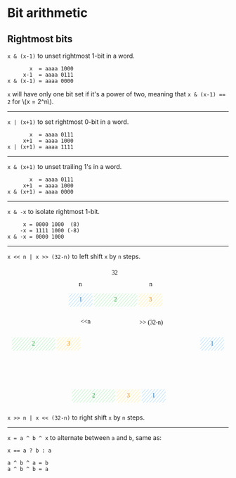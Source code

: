 # Bit arithmetic

## Rightmost bits

`x & (x-1)` to unset rightmost 1-bit in a word.

```
       x  = aaaa 1000
     x-1  = aaaa 0111
x & (x-1) = aaaa 0000 
```

`x` will have only one bit set if it's a power of two, meaning that `x & (x-1) == 2` for \\(x = 2^n\\).

<hr>

`x | (x+1)` to set rightmost 0-bit in a word. 

```
       x  = aaaa 0111 
     x+1  = aaaa 1000
x | (x+1) = aaaa 1111 
```

<hr>

`x & (x+1)` to unset trailing 1's in a word. 

```    
       x  = aaaa 0111
     x+1  = aaaa 1000
x & (x+1) = aaaa 0000
```

<hr>

`x & -x` to isolate rightmost 1-bit. 

```    
     x = 0000 1000  (8)
    -x = 1111 1000 (-8)
x & -x = 0000 1000
```

<hr>

`x << n | x >> (32-n)` to left shift `x` by `n` steps.

<svg version="1.1" xmlns="http://www.w3.org/2000/svg" viewBox="0 0 733.3225917323235 466.3973578721682" width="640">
  <g stroke-linecap="round" transform="translate(198.154648172349 84.26876312641892) rotate(0 160.8936525327186 27.51340435454786)"><path d="M13.76 0 C84.17 0, 154.58 0, 308.03 0 M13.76 0 C90.07 0, 166.38 0, 308.03 0 M308.03 0 C317.2 0, 321.79 4.59, 321.79 13.76 M308.03 0 C317.2 0, 321.79 4.59, 321.79 13.76 M321.79 13.76 C321.79 19.68, 321.79 25.61, 321.79 41.27 M321.79 13.76 C321.79 23.12, 321.79 32.48, 321.79 41.27 M321.79 41.27 C321.79 50.44, 317.2 55.03, 308.03 55.03 M321.79 41.27 C321.79 50.44, 317.2 55.03, 308.03 55.03 M308.03 55.03 C195.42 55.03, 82.81 55.03, 13.76 55.03 M308.03 55.03 C195.4 55.03, 82.76 55.03, 13.76 55.03 M13.76 55.03 C4.59 55.03, 0 50.44, 0 41.27 M13.76 55.03 C4.59 55.03, 0 50.44, 0 41.27 M0 41.27 C0 34.82, 0 28.37, 0 13.76 M0 41.27 C0 34.34, 0 27.42, 0 13.76 M0 13.76 C0 4.59, 4.59 0, 13.76 0 M0 13.76 C0 4.59, 4.59 0, 13.76 0" stroke="var(--md-code-fg-color)" stroke-width="2" fill="none"></path></g><g stroke-linecap="round" transform="translate(204.1358432691694 90.2499308435846) rotate(0 38.8776449208864 21.233182358472078)"><path d="M0 0 C0 0, 0 0, 0 0 M0 0 C0 0, 0 0, 0 0 M0.13 12.04 C3.96 7.64, 7.78 3.25, 10.63 -0.03 M0.13 12.04 C2.55 9.26, 4.98 6.47, 10.63 -0.03 M0.27 24.08 C5 18.64, 9.72 13.2, 21.26 -0.07 M0.27 24.08 C8.19 14.97, 16.11 5.86, 21.26 -0.07 M-0.26 36.88 C10 25.07, 20.27 13.27, 31.89 -0.1 M-0.26 36.88 C7.12 28.39, 14.49 19.91, 31.89 -0.1 M5.12 42.88 C18.19 27.86, 31.25 12.83, 42.52 -0.14 M5.12 42.88 C15.5 30.95, 25.87 19.01, 42.52 -0.14 M15.76 42.85 C29.52 27.02, 43.28 11.19, 53.15 -0.17 M15.76 42.85 C23.3 34.17, 30.84 25.49, 53.15 -0.17 M26.39 42.81 C36.62 31.03, 46.86 19.26, 63.78 -0.21 M26.39 42.81 C34.83 33.1, 43.27 23.39, 63.78 -0.21 M37.02 42.78 C44.8 33.83, 52.57 24.88, 74.41 -0.24 M37.02 42.78 C50.82 26.9, 64.62 11.02, 74.41 -0.24 M47.65 42.74 C55.25 34, 62.85 25.25, 77.82 8.03 M47.65 42.74 C53.7 35.77, 59.76 28.8, 77.82 8.03 M58.28 42.71 C62.66 37.66, 67.05 32.61, 77.96 20.07 M58.28 42.71 C64.02 36.09, 69.77 29.48, 77.96 20.07 M68.91 42.67 C72.33 38.74, 75.75 34.8, 78.09 32.11 M68.91 42.67 C72.3 38.76, 75.7 34.85, 78.09 32.11" stroke="#a5d8ff" stroke-width="1" fill="none"></path><path d="M0 0 C28.33 0, 56.66 0, 77.76 0 M0 0 C24.61 0, 49.23 0, 77.76 0 M77.76 0 C77.76 15.89, 77.76 31.77, 77.76 42.47 M77.76 0 C77.76 15.42, 77.76 30.84, 77.76 42.47 M77.76 42.47 C50.85 42.47, 23.94 42.47, 0 42.47 M77.76 42.47 C50.33 42.47, 22.9 42.47, 0 42.47 M0 42.47 C0 25.86, 0 9.26, 0 0 M0 42.47 C0 33, 0 23.52, 0 0" fill="none"></path></g><g transform="translate(240.30348910558314 98.98311320205667) rotate(0 2.7099990844726562 12.5)"><text x="2.7099990844726562" y="17.52" font-family="Virgil, Segoe UI Emoji" font-size="20px" fill="#1971c2" text-anchor="middle" style="white-space: pre;" direction="ltr" dominant-baseline="alphabetic">1</text></g><g stroke-linecap="round" transform="translate(435.34802717029334 90.36908955095547) rotate(0 38.87764492088638 21.233182358472078)"><path d="M0 0 C0 0, 0 0, 0 0 M0 0 C0 0, 0 0, 0 0 M0.13 12.04 C2.82 8.95, 5.51 5.86, 10.63 -0.03 M0.13 12.04 C3.4 8.29, 6.66 4.53, 10.63 -0.03 M0.27 24.08 C4.87 18.79, 9.47 13.49, 21.26 -0.07 M0.27 24.08 C7 16.34, 13.73 8.59, 21.26 -0.07 M-0.26 36.88 C11.32 23.56, 22.89 10.25, 31.89 -0.1 M-0.26 36.88 C11.37 23.51, 22.99 10.13, 31.89 -0.1 M5.12 42.88 C19.94 25.84, 34.76 8.79, 42.52 -0.14 M5.12 42.88 C18.14 27.91, 31.15 12.94, 42.52 -0.14 M15.76 42.85 C24.44 32.85, 33.13 22.86, 53.15 -0.17 M15.76 42.85 C26.72 30.23, 37.69 17.61, 53.15 -0.17 M26.39 42.81 C34.34 33.67, 42.29 24.52, 63.78 -0.21 M26.39 42.81 C34.12 33.91, 41.86 25.01, 63.78 -0.21 M37.02 42.78 C47.29 30.96, 57.56 19.14, 74.41 -0.24 M37.02 42.78 C47.9 30.25, 58.79 17.73, 74.41 -0.24 M47.65 42.74 C53.75 35.72, 59.86 28.69, 77.82 8.03 M47.65 42.74 C54.83 34.48, 62.01 26.22, 77.82 8.03 M58.28 42.71 C65.73 34.14, 73.18 25.57, 77.96 20.07 M58.28 42.71 C62.73 37.59, 67.18 32.47, 77.96 20.07 M68.91 42.67 C71.1 40.15, 73.29 37.63, 78.09 32.11 M68.91 42.67 C70.91 40.37, 72.9 38.07, 78.09 32.11" stroke="#ffec99" stroke-width="1" fill="none"></path><path d="M0 0 C28.8 0, 57.6 0, 77.76 0 M0 0 C20.29 0, 40.59 0, 77.76 0 M77.76 0 C77.76 16.58, 77.76 33.16, 77.76 42.47 M77.76 0 C77.76 14.5, 77.76 29.01, 77.76 42.47 M77.76 42.47 C51.11 42.47, 24.47 42.47, 0 42.47 M77.76 42.47 C48.37 42.47, 18.99 42.47, 0 42.47 M0 42.47 C0 29.41, 0 16.35, 0 0 M0 42.47 C0 27.95, 0 13.43, 0 0" fill="none"></path></g><g transform="translate(467.41567453258597 99.10227190942754) rotate(0 6.80999755859375 12.5)"><text x="6.80999755859375" y="17.52" font-family="Virgil, Segoe UI Emoji" font-size="20px" fill="#f08c00" text-anchor="middle" style="white-space: pre;" direction="ltr" dominant-baseline="alphabetic">3</text></g><g stroke-linecap="round" transform="translate(287.194716019692 90.2102346969821) rotate(0 71.17599987695957 21.233182358472078)"><path d="M0 0 C0 0, 0 0, 0 0 M0 0 C0 0, 0 0, 0 0 M0.13 12.04 C2.73 9.06, 5.32 6.07, 10.63 -0.03 M0.13 12.04 C3.98 7.61, 7.83 3.19, 10.63 -0.03 M0.27 24.08 C5.93 17.56, 11.6 11.05, 21.26 -0.07 M0.27 24.08 C5.26 18.33, 10.26 12.59, 21.26 -0.07 M-0.26 36.88 C8.89 26.35, 18.04 15.83, 31.89 -0.1 M-0.26 36.88 C7.54 27.91, 15.34 18.94, 31.89 -0.1 M5.12 42.88 C16.6 29.68, 28.08 16.47, 42.52 -0.14 M5.12 42.88 C13.03 33.78, 20.94 24.68, 42.52 -0.14 M15.76 42.85 C28.67 27.99, 41.58 13.13, 53.15 -0.17 M15.76 42.85 C24.07 33.28, 32.38 23.72, 53.15 -0.17 M26.39 42.81 C37.53 29.99, 48.68 17.16, 63.78 -0.21 M26.39 42.81 C39.54 27.68, 52.7 12.54, 63.78 -0.21 M37.02 42.78 C50.11 27.71, 63.21 12.64, 74.41 -0.24 M37.02 42.78 C49.32 28.62, 61.63 14.47, 74.41 -0.24 M47.65 42.74 C57.75 31.12, 67.85 19.5, 85.04 -0.28 M47.65 42.74 C58.45 30.31, 69.26 17.88, 85.04 -0.28 M58.28 42.71 C66 33.83, 73.71 24.95, 95.67 -0.31 M58.28 42.71 C66.68 33.03, 75.09 23.36, 95.67 -0.31 M68.91 42.67 C83.31 26.1, 97.72 9.53, 106.3 -0.34 M68.91 42.67 C81.7 27.96, 94.49 13.24, 106.3 -0.34 M79.54 42.64 C90.81 29.67, 102.08 16.71, 116.27 0.38 M79.54 42.64 C90.96 29.5, 102.38 16.36, 116.27 0.38 M90.17 42.6 C99.06 32.37, 107.95 22.14, 126.91 0.34 M90.17 42.6 C98.23 33.33, 106.3 24.05, 126.91 0.34 M100.8 42.57 C109.25 32.84, 117.71 23.12, 137.54 0.31 M100.8 42.57 C109.15 32.96, 117.51 23.34, 137.54 0.31 M111.43 42.54 C123.23 28.96, 135.03 15.38, 142.92 6.31 M111.43 42.54 C121.46 31, 131.49 19.46, 142.92 6.31 M122.06 42.5 C127.12 36.67, 132.19 30.84, 143.05 18.35 M122.06 42.5 C129.49 33.95, 136.92 25.41, 143.05 18.35 M132.69 42.47 C136.17 38.46, 139.65 34.46, 142.53 31.15 M132.69 42.47 C134.9 39.91, 137.12 37.36, 142.53 31.15" stroke="#b2f2bb" stroke-width="1" fill="none"></path><path d="M0 0 C50.9 0, 101.8 0, 142.35 0 M0 0 C36.01 0, 72.01 0, 142.35 0 M142.35 0 C142.35 12.18, 142.35 24.35, 142.35 42.47 M142.35 0 C142.35 9.74, 142.35 19.48, 142.35 42.47 M142.35 42.47 C109.34 42.47, 76.33 42.47, 0 42.47 M142.35 42.47 C97.35 42.47, 52.34 42.47, 0 42.47 M0 42.47 C0 25.59, 0 8.71, 0 0 M0 42.47 C0 29.28, 0 16.09, 0 0" fill="none"></path></g><g transform="translate(351.25072077946413 98.94341705545418) rotate(0 7.1199951171875 12.5)"><text x="7.1199951171875" y="17.52" font-family="Virgil, Segoe UI Emoji" font-size="20px" fill="#2f9e44" text-anchor="middle" style="white-space: pre;" direction="ltr" dominant-baseline="alphabetic">2</text></g><g mask="url(#mask-PkLObzmtgXPL7o27L1Ks4)" stroke-linecap="round"><g transform="translate(437.57397350234373 60.98681309022649) rotate(0 37.577661791567266 -0.3030550569984598)"><path d="M0 0 C17.01 -0.14, 34.02 -0.27, 75.16 -0.61 M0 0 C16.47 -0.13, 32.94 -0.27, 75.16 -0.61" stroke="var(--md-code-fg-color)" stroke-width="2" fill="none"></path></g><g transform="translate(437.57397350234373 60.98681309022649) rotate(0 37.577661791567266 -0.3030550569984598)"><path d="M23.42 -8.74 C18.12 -6.76, 12.82 -4.78, 0 0 M23.42 -8.74 C18.29 -6.82, 13.16 -4.91, 0 0" stroke="var(--md-code-fg-color)" stroke-width="2" fill="none"></path></g><g transform="translate(437.57397350234373 60.98681309022649) rotate(0 37.577661791567266 -0.3030550569984598)"><path d="M23.56 8.36 C18.23 6.47, 12.9 4.58, 0 0 M23.56 8.36 C18.4 6.53, 13.24 4.7, 0 0" stroke="var(--md-code-fg-color)" stroke-width="2" fill="none"></path></g><g transform="translate(437.57397350234373 60.98681309022649) rotate(0 37.577661791567266 -0.3030550569984598)"><path d="M51.73 8.13 C57.03 6.16, 62.33 4.18, 75.16 -0.61 M51.73 8.13 C56.86 6.22, 62 4.3, 75.16 -0.61" stroke="var(--md-code-fg-color)" stroke-width="2" fill="none"></path></g><g transform="translate(437.57397350234373 60.98681309022649) rotate(0 37.577661791567266 -0.3030550569984598)"><path d="M51.59 -8.97 C56.93 -7.07, 62.26 -5.18, 75.16 -0.61 M51.59 -8.97 C56.76 -7.13, 61.92 -5.3, 75.16 -0.61" stroke="var(--md-code-fg-color)" stroke-width="2" fill="none"></path></g></g><mask id="mask-PkLObzmtgXPL7o27L1Ks4"><rect x="0" y="0" fill="#fff" width="612.7292970854783" height="161.5929232042234"></rect><rect x="470.4816371249657" y="48.18375803322803" fill="#000" width="9.339996337890625" height="25" opacity="1"></rect></mask><g transform="translate(470.4816371249657 48.18375803322803) rotate(0 4.6699981689453125 12.5)"><text x="4.6699981689453125" y="17.52" font-family="Virgil, Segoe UI Emoji" font-size="20px" fill="var(--md-code-fg-color)" text-anchor="middle" style="white-space: pre;" direction="ltr" dominant-baseline="alphabetic">n</text></g><g mask="url(#mask-sZ3B50-54gH8lMGO_gsHP)" stroke-linecap="round"><g transform="translate(204.22870999434198 60.077703408575985) rotate(0 37.577661791567266 -0.3030550569984598)"><path d="M0 0 C26.25 -0.21, 52.5 -0.42, 75.16 -0.61 M0 0 C17.06 -0.14, 34.13 -0.28, 75.16 -0.61" stroke="var(--md-code-fg-color)" stroke-width="2" fill="none"></path></g><g transform="translate(204.22870999434198 60.077703408575985) rotate(0 37.577661791567266 -0.3030550569984598)"><path d="M23.42 -8.74 C15.24 -5.69, 7.06 -2.64, 0 0 M23.42 -8.74 C18.1 -6.76, 12.79 -4.77, 0 0" stroke="var(--md-code-fg-color)" stroke-width="2" fill="none"></path></g><g transform="translate(204.22870999434198 60.077703408575985) rotate(0 37.577661791567266 -0.3030550569984598)"><path d="M23.56 8.36 C15.33 5.44, 7.1 2.52, 0 0 M23.56 8.36 C18.21 6.46, 12.86 4.56, 0 0" stroke="var(--md-code-fg-color)" stroke-width="2" fill="none"></path></g><g transform="translate(204.22870999434198 60.077703408575985) rotate(0 37.577661791567266 -0.3030550569984598)"><path d="M51.73 8.13 C59.91 5.08, 68.09 2.03, 75.16 -0.61 M51.73 8.13 C57.05 6.15, 62.37 4.17, 75.16 -0.61" stroke="var(--md-code-fg-color)" stroke-width="2" fill="none"></path></g><g transform="translate(204.22870999434198 60.077703408575985) rotate(0 37.577661791567266 -0.3030550569984598)"><path d="M51.59 -8.97 C59.82 -6.05, 68.05 -3.13, 75.16 -0.61 M51.59 -8.97 C56.94 -7.07, 62.29 -5.17, 75.16 -0.61" stroke="var(--md-code-fg-color)" stroke-width="2" fill="none"></path></g></g><mask id="mask-sZ3B50-54gH8lMGO_gsHP"><rect x="0" y="0" fill="#fff" width="379.38403357747654" height="160.6838135225729"></rect><rect x="237.1363736169639" y="47.274648351577525" fill="#000" width="9.339996337890625" height="25" opacity="1"></rect></mask><g transform="translate(237.1363736169639 47.274648351577525) rotate(0 4.6699981689453125 12.5)"><text x="4.6699981689453125" y="17.52" font-family="Virgil, Segoe UI Emoji" font-size="20px" fill="var(--md-code-fg-color)" text-anchor="middle" style="white-space: pre;" direction="ltr" dominant-baseline="alphabetic">n</text></g><g mask="url(#mask-3GFBvl-wQtTiCeFtPo08C)" stroke-linecap="round"><g transform="translate(205.44087473299095 24.015233667983665) rotate(0 150.31071652795032 -1.515233667983665)"><path d="M0 0 C106.31 -1.07, 212.63 -2.14, 300.62 -3.03 M0 0 C68.87 -0.69, 137.74 -1.39, 300.62 -3.03" stroke="var(--md-code-fg-color)" stroke-width="2" fill="none"></path></g><g transform="translate(205.44087473299095 24.015233667983665) rotate(0 150.31071652795032 -1.515233667983665)"><path d="M23.4 -8.79 C15.13 -5.68, 6.85 -2.57, 0 0 M23.4 -8.79 C18.04 -6.77, 12.68 -4.76, 0 0" stroke="var(--md-code-fg-color)" stroke-width="2" fill="none"></path></g><g transform="translate(205.44087473299095 24.015233667983665) rotate(0 150.31071652795032 -1.515233667983665)"><path d="M23.58 8.31 C15.24 5.37, 6.9 2.43, 0 0 M23.58 8.31 C18.18 6.41, 12.77 4.5, 0 0" stroke="var(--md-code-fg-color)" stroke-width="2" fill="none"></path></g><g transform="translate(205.44087473299095 24.015233667983665) rotate(0 150.31071652795032 -1.515233667983665)"><path d="M277.22 5.76 C285.49 2.65, 293.77 -0.46, 300.62 -3.03 M277.22 5.76 C282.58 3.74, 287.94 1.73, 300.62 -3.03" stroke="var(--md-code-fg-color)" stroke-width="2" fill="none"></path></g><g transform="translate(205.44087473299095 24.015233667983665) rotate(0 150.31071652795032 -1.515233667983665)"><path d="M277.04 -11.34 C285.38 -8.4, 293.72 -5.46, 300.62 -3.03 M277.04 -11.34 C282.45 -9.44, 287.85 -7.53, 300.62 -3.03" stroke="var(--md-code-fg-color)" stroke-width="2" fill="none"></path></g></g><mask id="mask-3GFBvl-wQtTiCeFtPo08C"><rect x="0" y="0" fill="#fff" width="606.0623077888915" height="127.045701003951"></rect><rect x="341.82159858516" y="10" fill="#000" width="27.8599853515625" height="25" opacity="1"></rect></mask><g transform="translate(341.82159858515996 10) rotate(0 13.929992675781278 12.5)"><text x="13.92999267578125" y="17.52" font-family="Virgil, Segoe UI Emoji" font-size="20px" fill="var(--md-code-fg-color)" text-anchor="middle" style="white-space: pre;" direction="ltr" dominant-baseline="alphabetic">32</text></g><g stroke-linecap="round" transform="translate(10 228.63487259344376) rotate(0 160.8936525327186 27.513404354547873)"><path d="M13.76 0 C108.79 0, 203.82 0, 308.03 0 M13.76 0 C125.14 0, 236.52 0, 308.03 0 M308.03 0 C317.2 0, 321.79 4.59, 321.79 13.76 M308.03 0 C317.2 0, 321.79 4.59, 321.79 13.76 M321.79 13.76 C321.79 19.43, 321.79 25.11, 321.79 41.27 M321.79 13.76 C321.79 23.85, 321.79 33.95, 321.79 41.27 M321.79 41.27 C321.79 50.44, 317.2 55.03, 308.03 55.03 M321.79 41.27 C321.79 50.44, 317.2 55.03, 308.03 55.03 M308.03 55.03 C233.46 55.03, 158.89 55.03, 13.76 55.03 M308.03 55.03 C204.64 55.03, 101.25 55.03, 13.76 55.03 M13.76 55.03 C4.59 55.03, 0 50.44, 0 41.27 M13.76 55.03 C4.59 55.03, 0 50.44, 0 41.27 M0 41.27 C0 31.97, 0 22.66, 0 13.76 M0 41.27 C0 33.69, 0 26.12, 0 13.76 M0 13.76 C0 4.59, 4.59 0, 13.76 0 M0 13.76 C0 4.59, 4.59 0, 13.76 0" stroke="var(--md-code-fg-color)" stroke-width="2" fill="none"></path></g><g stroke-linecap="round" transform="translate(164.15884589022917 235.34130913197723) rotate(0 38.87764492088638 21.233182358472078)"><path d="M0 0 C0 0, 0 0, 0 0 M0 0 C0 0, 0 0, 0 0 M0.13 12.04 C4.21 7.35, 8.29 2.66, 10.63 -0.03 M0.13 12.04 C3.21 8.5, 6.28 4.97, 10.63 -0.03 M0.27 24.08 C5.49 18.08, 10.71 12.07, 21.26 -0.07 M0.27 24.08 C5.31 18.28, 10.35 12.49, 21.26 -0.07 M-0.26 36.88 C6.59 29, 13.44 21.12, 31.89 -0.1 M-0.26 36.88 C10.39 24.63, 21.03 12.39, 31.89 -0.1 M5.12 42.88 C15.57 30.86, 26.02 18.84, 42.52 -0.14 M5.12 42.88 C18.05 28.01, 30.98 13.14, 42.52 -0.14 M15.76 42.85 C23.85 33.54, 31.94 24.23, 53.15 -0.17 M15.76 42.85 C24.29 33.02, 32.83 23.2, 53.15 -0.17 M26.39 42.81 C38.25 29.16, 50.12 15.51, 63.78 -0.21 M26.39 42.81 C37.04 30.55, 47.7 18.29, 63.78 -0.21 M37.02 42.78 C46.46 31.91, 55.91 21.04, 74.41 -0.24 M37.02 42.78 C47.49 30.73, 57.96 18.68, 74.41 -0.24 M47.65 42.74 C54.39 34.98, 61.14 27.22, 77.82 8.03 M47.65 42.74 C54.69 34.63, 61.74 26.53, 77.82 8.03 M58.28 42.71 C62.51 37.84, 66.74 32.97, 77.96 20.07 M58.28 42.71 C64.52 35.52, 70.77 28.33, 77.96 20.07 M68.91 42.67 C72.11 38.99, 75.31 35.3, 78.09 32.11 M68.91 42.67 C71.23 40, 73.56 37.32, 78.09 32.11" stroke="#ffec99" stroke-width="1" fill="none"></path><path d="M0 0 C17.21 0, 34.41 0, 77.76 0 M0 0 C27.67 0, 55.35 0, 77.76 0 M77.76 0 C77.76 10.73, 77.76 21.45, 77.76 42.47 M77.76 0 C77.76 12.43, 77.76 24.87, 77.76 42.47 M77.76 42.47 C61.56 42.47, 45.37 42.47, 0 42.47 M77.76 42.47 C57.85 42.47, 37.94 42.47, 0 42.47 M0 42.47 C0 32.83, 0 23.19, 0 0 M0 42.47 C0 31.65, 0 20.84, 0 0" fill="none"></path></g><g transform="translate(196.2264932525218 244.07449149044933) rotate(0 6.80999755859375 12.5)"><text x="6.80999755859375" y="17.52" font-family="Virgil, Segoe UI Emoji" font-size="20px" fill="#f08c00" text-anchor="middle" style="white-space: pre;" direction="ltr" dominant-baseline="alphabetic">3</text></g><g stroke-linecap="round" transform="translate(15.3994246256309 235.78850890265593) rotate(0 71.17599987695958 21.233182358472078)"><path d="M0 0 C0 0, 0 0, 0 0 M0 0 C0 0, 0 0, 0 0 M0.13 12.04 C4.22 7.34, 8.31 2.63, 10.63 -0.03 M0.13 12.04 C2.72 9.07, 5.3 6.09, 10.63 -0.03 M0.27 24.08 C6.04 17.44, 11.81 10.8, 21.26 -0.07 M0.27 24.08 C5.45 18.11, 10.64 12.14, 21.26 -0.07 M-0.26 36.88 C6.84 28.71, 13.94 20.55, 31.89 -0.1 M-0.26 36.88 C10.87 24.08, 22 11.28, 31.89 -0.1 M5.12 42.88 C16.9 29.33, 28.68 15.79, 42.52 -0.14 M5.12 42.88 C13.93 32.75, 22.74 22.62, 42.52 -0.14 M15.76 42.85 C29.23 27.34, 42.71 11.84, 53.15 -0.17 M15.76 42.85 C28.05 28.7, 40.34 14.56, 53.15 -0.17 M26.39 42.81 C34.93 32.98, 43.47 23.16, 63.78 -0.21 M26.39 42.81 C39.73 27.46, 53.08 12.1, 63.78 -0.21 M37.02 42.78 C48.65 29.39, 60.29 16, 74.41 -0.24 M37.02 42.78 C46.96 31.33, 56.91 19.89, 74.41 -0.24 M47.65 42.74 C57.95 30.89, 68.25 19.04, 85.04 -0.28 M47.65 42.74 C55.64 33.55, 63.63 24.36, 85.04 -0.28 M58.28 42.71 C70.06 29.15, 81.84 15.6, 95.67 -0.31 M58.28 42.71 C68.22 31.27, 78.16 19.84, 95.67 -0.31 M68.91 42.67 C80.3 29.56, 91.7 16.45, 106.3 -0.34 M68.91 42.67 C83.64 25.72, 98.37 8.77, 106.3 -0.34 M79.54 42.64 C88.82 31.95, 98.11 21.27, 116.27 0.38 M79.54 42.64 C93.2 26.92, 106.86 11.21, 116.27 0.38 M90.17 42.6 C99.51 31.86, 108.85 21.11, 126.91 0.34 M90.17 42.6 C103.84 26.88, 117.51 11.15, 126.91 0.34 M100.8 42.57 C113.45 28.02, 126.1 13.46, 137.54 0.31 M100.8 42.57 C110.48 31.43, 120.17 20.28, 137.54 0.31 M111.43 42.54 C119.33 33.44, 127.24 24.35, 142.92 6.31 M111.43 42.54 C117.98 35, 124.53 27.46, 142.92 6.31 M122.06 42.5 C127.28 36.49, 132.5 30.49, 143.05 18.35 M122.06 42.5 C129.55 33.88, 137.04 25.26, 143.05 18.35 M132.69 42.47 C135.75 38.95, 138.81 35.42, 142.53 31.15 M132.69 42.47 C135.13 39.66, 137.57 36.85, 142.53 31.15" stroke="#b2f2bb" stroke-width="1" fill="none"></path><path d="M0 0 C47.76 0, 95.53 0, 142.35 0 M0 0 C49.23 0, 98.47 0, 142.35 0 M142.35 0 C142.35 14.3, 142.35 28.6, 142.35 42.47 M142.35 0 C142.35 16.45, 142.35 32.9, 142.35 42.47 M142.35 42.47 C96.44 42.47, 50.54 42.47, 0 42.47 M142.35 42.47 C86.87 42.47, 31.38 42.47, 0 42.47 M0 42.47 C0 33.84, 0 25.22, 0 0 M0 42.47 C0 30.01, 0 17.55, 0 0" fill="none"></path></g><g transform="translate(79.45542938540298 244.52169126112804) rotate(0 7.1199951171875 12.5)"><text x="7.1199951171875" y="17.52" font-family="Virgil, Segoe UI Emoji" font-size="20px" fill="#2f9e44" text-anchor="middle" style="white-space: pre;" direction="ltr" dominant-baseline="alphabetic">2</text></g><g mask="url(#mask-R5WruW0o2T2tBi2TOZTYh)" stroke-linecap="round"><g transform="translate(336.50389063738885 149.77925355755036) rotate(0 -77.09123723109526 33.94111208627548)"><path d="M0 0 C-56.48 24.87, -112.95 49.73, -154.18 67.88 M0 0 C-46.29 20.38, -92.57 40.76, -154.18 67.88" stroke="var(--md-code-fg-color)" stroke-width="2" fill="none"></path></g><g transform="translate(336.50389063738885 149.77925355755036) rotate(0 -77.09123723109526 33.94111208627548)"><path d="M-136.13 50.59 C-142.74 56.92, -149.35 63.26, -154.18 67.88 M-136.13 50.59 C-141.55 55.78, -146.97 60.97, -154.18 67.88" stroke="var(--md-code-fg-color)" stroke-width="2" fill="none"></path></g><g transform="translate(336.50389063738885 149.77925355755036) rotate(0 -77.09123723109526 33.94111208627548)"><path d="M-129.24 66.24 C-138.37 66.84, -147.51 67.44, -154.18 67.88 M-129.24 66.24 C-136.73 66.73, -144.21 67.23, -154.18 67.88" stroke="var(--md-code-fg-color)" stroke-width="2" fill="none"></path></g></g><mask id="mask-R5WruW0o2T2tBi2TOZTYh"><rect x="0" y="0" fill="#fff" width="590.6863650995793" height="317.6614777301013"></rect><rect x="242.64266439262167" y="171.22036564382583" fill="#000" width="33.53997802734375" height="25" opacity="1"></rect></mask><g transform="translate(242.64266439262173 171.2203656438258) rotate(0 16.76998901367186 12.500000000000014)"><text x="16.769989013671875" y="17.52" font-family="Virgil, Segoe UI Emoji" font-size="20px" fill="var(--md-code-fg-color)" text-anchor="middle" style="white-space: pre;" direction="ltr" dominant-baseline="alphabetic">&lt;&lt;n</text></g><g stroke-linecap="round" transform="translate(401.53528666688635 229.54406550911168) rotate(0 160.89365253271862 27.513404354547845)"><path d="M13.76 0 C104.3 0, 194.85 0, 308.03 0 M13.76 0 C103.31 0, 192.87 0, 308.03 0 M308.03 0 C317.2 0, 321.79 4.59, 321.79 13.76 M308.03 0 C317.2 0, 321.79 4.59, 321.79 13.76 M321.79 13.76 C321.79 23.72, 321.79 33.67, 321.79 41.27 M321.79 13.76 C321.79 22.03, 321.79 30.3, 321.79 41.27 M321.79 41.27 C321.79 50.44, 317.2 55.03, 308.03 55.03 M321.79 41.27 C321.79 50.44, 317.2 55.03, 308.03 55.03 M308.03 55.03 C223.06 55.03, 138.09 55.03, 13.76 55.03 M308.03 55.03 C233.39 55.03, 158.75 55.03, 13.76 55.03 M13.76 55.03 C4.59 55.03, 0 50.44, 0 41.27 M13.76 55.03 C4.59 55.03, 0 50.44, 0 41.27 M0 41.27 C0 34.64, 0 28, 0 13.76 M0 41.27 C0 30.66, 0 20.05, 0 13.76 M0 13.76 C0 4.59, 4.59 0, 13.76 0 M0 13.76 C0 4.59, 4.59 0, 13.76 0" stroke="var(--md-code-fg-color)" stroke-width="2" fill="none"></path></g><g stroke-linecap="round" transform="translate(639.649552788387 235.52523322627727) rotate(0 38.87764492088638 21.233182358472078)"><path d="M0 0 C0 0, 0 0, 0 0 M0 0 C0 0, 0 0, 0 0 M0.13 12.04 C3.2 8.52, 6.26 5, 10.63 -0.03 M0.13 12.04 C2.94 8.82, 5.74 5.59, 10.63 -0.03 M0.27 24.08 C5.03 18.6, 9.8 13.11, 21.26 -0.07 M0.27 24.08 C6.79 16.58, 13.31 9.07, 21.26 -0.07 M-0.26 36.88 C8.58 26.72, 17.41 16.56, 31.89 -0.1 M-0.26 36.88 C8.76 26.51, 17.77 16.14, 31.89 -0.1 M5.12 42.88 C15.28 31.2, 25.44 19.51, 42.52 -0.14 M5.12 42.88 C18.77 27.18, 32.42 11.48, 42.52 -0.14 M15.76 42.85 C28.99 27.63, 42.22 12.4, 53.15 -0.17 M15.76 42.85 C28.47 28.22, 41.19 13.59, 53.15 -0.17 M26.39 42.81 C34.23 33.78, 42.08 24.75, 63.78 -0.21 M26.39 42.81 C36.28 31.43, 46.17 20.06, 63.78 -0.21 M37.02 42.78 C45.77 32.71, 54.52 22.64, 74.41 -0.24 M37.02 42.78 C47.4 30.83, 57.79 18.88, 74.41 -0.24 M47.65 42.74 C59.09 29.58, 70.52 16.42, 77.82 8.03 M47.65 42.74 C56.6 32.44, 65.55 22.15, 77.82 8.03 M58.28 42.71 C64.37 35.7, 70.46 28.69, 77.96 20.07 M58.28 42.71 C62.44 37.91, 66.61 33.12, 77.96 20.07 M68.91 42.67 C71.25 39.98, 73.59 37.28, 78.09 32.11 M68.91 42.67 C72.44 38.61, 75.97 34.54, 78.09 32.11" stroke="#a5d8ff" stroke-width="1" fill="none"></path><path d="M0 0 C21.02 0, 42.04 0, 77.76 0 M0 0 C29.8 0, 59.59 0, 77.76 0 M77.76 0 C77.76 10.14, 77.76 20.28, 77.76 42.47 M77.76 0 C77.76 11.9, 77.76 23.8, 77.76 42.47 M77.76 42.47 C49.3 42.47, 20.85 42.47, 0 42.47 M77.76 42.47 C49.18 42.47, 20.61 42.47, 0 42.47 M0 42.47 C0 30.2, 0 17.94, 0 0 M0 42.47 C0 31.7, 0 20.92, 0 0" fill="none"></path></g><g transform="translate(675.8171986248008 244.25841558474937) rotate(0 2.7099990844726562 12.5)"><text x="2.7099990844726562" y="17.52" font-family="Virgil, Segoe UI Emoji" font-size="20px" fill="#1971c2" text-anchor="middle" style="white-space: pre;" direction="ltr" dominant-baseline="alphabetic">1</text></g><g mask="url(#mask-i8LBp9gr1EFbVW3x5lMFY)" stroke-linecap="round"><g transform="translate(385.75314020193514 149.77925355755036) rotate(0 90.9137426322958 36.97157942224281)"><path d="M0 0 C67.31 27.37, 134.63 54.75, 181.83 73.94 M0 0 C60.69 24.68, 121.38 49.36, 181.83 73.94" stroke="var(--md-code-fg-color)" stroke-width="2" fill="none"></path></g><g transform="translate(385.75314020193514 149.77925355755036) rotate(0 90.9137426322958 36.97157942224281)"><path d="M156.84 73.01 C166.09 73.36, 175.34 73.7, 181.83 73.94 M156.84 73.01 C165.18 73.32, 173.52 73.63, 181.83 73.94" stroke="var(--md-code-fg-color)" stroke-width="2" fill="none"></path></g><g transform="translate(385.75314020193514 149.77925355755036) rotate(0 90.9137426322958 36.97157942224281)"><path d="M163.29 57.17 C170.15 63.38, 177.01 69.59, 181.83 73.94 M163.29 57.17 C169.48 62.77, 175.66 68.37, 181.83 73.94" stroke="var(--md-code-fg-color)" stroke-width="2" fill="none"></path></g></g><mask id="mask-i8LBp9gr1EFbVW3x5lMFY"><rect x="0" y="0" fill="#fff" width="667.5806254665267" height="323.72241240203596"></rect><rect x="431.7269109104028" y="174.25083297979316" fill="#000" width="89.87994384765625" height="25" opacity="1"></rect></mask><g transform="translate(431.7269109104028 174.25083297979313) rotate(0 44.939971923828125 12.500000000000014)"><text x="44.939971923828125" y="17.52" font-family="Virgil, Segoe UI Emoji" font-size="20px" fill="var(--md-code-fg-color)" text-anchor="middle" style="white-space: pre;" direction="ltr" dominant-baseline="alphabetic">&gt;&gt; (32-n)</text></g><g stroke-linecap="round" transform="translate(207.94183944819625 401.3705491630725) rotate(0 160.8936525327186 27.513404354547845)"><path d="M13.76 0 C76.31 0, 138.87 0, 308.03 0 M13.76 0 C73.16 0, 132.56 0, 308.03 0 M308.03 0 C317.2 0, 321.79 4.59, 321.79 13.76 M308.03 0 C317.2 0, 321.79 4.59, 321.79 13.76 M321.79 13.76 C321.79 19.65, 321.79 25.55, 321.79 41.27 M321.79 13.76 C321.79 23.03, 321.79 32.31, 321.79 41.27 M321.79 41.27 C321.79 50.44, 317.2 55.03, 308.03 55.03 M321.79 41.27 C321.79 50.44, 317.2 55.03, 308.03 55.03 M308.03 55.03 C237.93 55.03, 167.82 55.03, 13.76 55.03 M308.03 55.03 C204.73 55.03, 101.44 55.03, 13.76 55.03 M13.76 55.03 C4.59 55.03, 0 50.44, 0 41.27 M13.76 55.03 C4.59 55.03, 0 50.44, 0 41.27 M0 41.27 C0 33.83, 0 26.38, 0 13.76 M0 41.27 C0 32.64, 0 24.01, 0 13.76 M0 13.76 C0 4.59, 4.59 0, 13.76 0 M0 13.76 C0 4.59, 4.59 0, 13.76 0" stroke="var(--md-code-fg-color)" stroke-width="2" fill="none"></path></g><g stroke-linecap="round" transform="translate(446.0223355976931 407.3517168802383) rotate(0 38.87764492088638 21.233182358472106)"><path d="M0 0 C0 0, 0 0, 0 0 M0 0 C0 0, 0 0, 0 0 M0.13 12.04 C2.31 9.54, 4.48 7.04, 10.63 -0.03 M0.13 12.04 C3.44 8.24, 6.74 4.44, 10.63 -0.03 M0.27 24.08 C7.71 15.51, 15.16 6.95, 21.26 -0.07 M0.27 24.08 C7.46 15.8, 14.66 7.52, 21.26 -0.07 M-0.26 36.88 C11.16 23.74, 22.58 10.61, 31.89 -0.1 M-0.26 36.88 C8.77 26.49, 17.79 16.11, 31.89 -0.1 M5.12 42.88 C12.69 34.17, 20.26 25.46, 42.52 -0.14 M5.12 42.88 C13.54 33.21, 21.95 23.53, 42.52 -0.14 M15.76 42.85 C26.83 30.11, 37.9 17.37, 53.15 -0.17 M15.76 42.85 C27.18 29.71, 38.6 16.57, 53.15 -0.17 M26.39 42.81 C39.02 28.27, 51.66 13.74, 63.78 -0.21 M26.39 42.81 C35.34 32.52, 44.29 22.22, 63.78 -0.21 M37.02 42.78 C49.32 28.63, 61.62 14.48, 74.41 -0.24 M37.02 42.78 C51.36 26.28, 65.7 9.78, 74.41 -0.24 M47.65 42.74 C55.67 33.51, 63.7 24.28, 77.82 8.03 M47.65 42.74 C56.34 32.74, 65.03 22.74, 77.82 8.03 M58.28 42.71 C64.94 35.04, 71.61 27.36, 77.96 20.07 M58.28 42.71 C65.15 34.8, 72.02 26.9, 77.96 20.07 M68.91 42.67 C70.99 40.27, 73.08 37.87, 78.09 32.11 M68.91 42.67 C72.23 38.85, 75.56 35.02, 78.09 32.11" stroke="#a5d8ff" stroke-width="1" fill="none"></path><path d="M0 0 C17.97 0, 35.93 0, 77.76 0 M0 0 C23.85 0, 47.7 0, 77.76 0 M77.76 0 C77.76 9.41, 77.76 18.82, 77.76 42.47 M77.76 0 C77.76 15.85, 77.76 31.7, 77.76 42.47 M77.76 42.47 C47.91 42.47, 18.06 42.47, 0 42.47 M77.76 42.47 C61.19 42.47, 44.62 42.47, 0 42.47 M0 42.47 C0 32.35, 0 22.23, 0 0 M0 42.47 C0 27.56, 0 12.65, 0 0" fill="none"></path></g><g transform="translate(482.1899814341068 416.08489923871036) rotate(0 2.7099990844726562 12.5)"><text x="2.7099990844726562" y="17.52" font-family="Virgil, Segoe UI Emoji" font-size="20px" fill="#1971c2" text-anchor="middle" style="white-space: pre;" direction="ltr" dominant-baseline="alphabetic">1</text></g><g stroke-linecap="round" transform="translate(362.3614026922854 407.48781606295586) rotate(0 38.87764492088638 21.233182358472106)"><path d="M0 0 C0 0, 0 0, 0 0 M0 0 C0 0, 0 0, 0 0 M0.13 12.04 C3.79 7.84, 7.45 3.63, 10.63 -0.03 M0.13 12.04 C2.7 9.09, 5.26 6.14, 10.63 -0.03 M0.27 24.08 C5.48 18.08, 10.7 12.08, 21.26 -0.07 M0.27 24.08 C4.52 19.19, 8.77 14.3, 21.26 -0.07 M-0.26 36.88 C8.68 26.59, 17.62 16.31, 31.89 -0.1 M-0.26 36.88 C8.91 26.34, 18.07 15.79, 31.89 -0.1 M5.12 42.88 C16.81 29.44, 28.5 16, 42.52 -0.14 M5.12 42.88 C18.36 27.65, 31.6 12.43, 42.52 -0.14 M15.76 42.85 C30.3 26.11, 44.85 9.37, 53.15 -0.17 M15.76 42.85 C25.05 32.15, 34.35 21.46, 53.15 -0.17 M26.39 42.81 C34 34.06, 41.61 25.3, 63.78 -0.21 M26.39 42.81 C39.05 28.24, 51.72 13.67, 63.78 -0.21 M37.02 42.78 C48.5 29.57, 59.98 16.36, 74.41 -0.24 M37.02 42.78 C51.16 26.51, 65.3 10.24, 74.41 -0.24 M47.65 42.74 C53.77 35.7, 59.89 28.65, 77.82 8.03 M47.65 42.74 C55.41 33.81, 63.17 24.88, 77.82 8.03 M58.28 42.71 C65.04 34.93, 71.8 27.14, 77.96 20.07 M58.28 42.71 C63.32 36.9, 68.37 31.1, 77.96 20.07 M68.91 42.67 C71 40.27, 73.09 37.86, 78.09 32.11 M68.91 42.67 C72.57 38.46, 76.23 34.24, 78.09 32.11" stroke="#ffec99" stroke-width="1" fill="none"></path><path d="M0 0 C19.14 0, 38.29 0, 77.76 0 M0 0 C21.74 0, 43.48 0, 77.76 0 M77.76 0 C77.76 15.25, 77.76 30.5, 77.76 42.47 M77.76 0 C77.76 10.73, 77.76 21.47, 77.76 42.47 M77.76 42.47 C57.79 42.47, 37.82 42.47, 0 42.47 M77.76 42.47 C51.08 42.47, 24.41 42.47, 0 42.47 M0 42.47 C0 27.18, 0 11.9, 0 0 M0 42.47 C0 28.79, 0 15.12, 0 0" fill="none"></path></g><g transform="translate(394.42905005457806 416.2209984214279) rotate(0 6.80999755859375 12.5)"><text x="6.80999755859375" y="17.52" font-family="Virgil, Segoe UI Emoji" font-size="20px" fill="#f08c00" text-anchor="middle" style="white-space: pre;" direction="ltr" dominant-baseline="alphabetic">3</text></g><g stroke-linecap="round" transform="translate(214.51963032158469 407.2781667533993) rotate(0 71.1759998769596 21.233182358472106)"><path d="M0 0 C0 0, 0 0, 0 0 M0 0 C0 0, 0 0, 0 0 M0.13 12.04 C4.18 7.39, 8.23 2.73, 10.63 -0.03 M0.13 12.04 C3.47 8.2, 6.81 4.36, 10.63 -0.03 M0.27 24.08 C6.78 16.58, 13.3 9.09, 21.26 -0.07 M0.27 24.08 C6.96 16.39, 13.64 8.69, 21.26 -0.07 M-0.26 36.88 C8.39 26.93, 17.04 16.98, 31.89 -0.1 M-0.26 36.88 C8.96 26.28, 18.17 15.68, 31.89 -0.1 M5.12 42.88 C12.82 34.02, 20.52 25.17, 42.52 -0.14 M5.12 42.88 C14.93 31.6, 24.73 20.32, 42.52 -0.14 M15.76 42.85 C30.09 26.36, 44.42 9.87, 53.15 -0.17 M15.76 42.85 C23.47 33.98, 31.18 25.11, 53.15 -0.17 M26.39 42.81 C36.8 30.83, 47.22 18.84, 63.78 -0.21 M26.39 42.81 C39.62 27.58, 52.86 12.35, 63.78 -0.21 M37.02 42.78 C51.25 26.41, 65.48 10.04, 74.41 -0.24 M37.02 42.78 C47.06 31.22, 57.1 19.67, 74.41 -0.24 M47.65 42.74 C58.36 30.42, 69.07 18.1, 85.04 -0.28 M47.65 42.74 C62.34 25.83, 77.04 8.93, 85.04 -0.28 M58.28 42.71 C69.46 29.84, 80.64 16.98, 95.67 -0.31 M58.28 42.71 C69.67 29.6, 81.06 16.5, 95.67 -0.31 M68.91 42.67 C80.99 28.77, 93.07 14.87, 106.3 -0.34 M68.91 42.67 C78.9 31.18, 88.89 19.69, 106.3 -0.34 M79.54 42.64 C89.2 31.53, 98.86 20.41, 116.27 0.38 M79.54 42.64 C89.98 30.62, 100.43 18.6, 116.27 0.38 M90.17 42.6 C101.86 29.15, 113.56 15.69, 126.91 0.34 M90.17 42.6 C99.47 31.9, 108.78 21.19, 126.91 0.34 M100.8 42.57 C114.85 26.41, 128.89 10.25, 137.54 0.31 M100.8 42.57 C108.76 33.4, 116.73 24.24, 137.54 0.31 M111.43 42.54 C122.06 30.3, 132.69 18.07, 142.92 6.31 M111.43 42.54 C121.43 31.03, 131.42 19.53, 142.92 6.31 M122.06 42.5 C127.38 36.38, 132.7 30.26, 143.05 18.35 M122.06 42.5 C127.31 36.46, 132.56 30.42, 143.05 18.35 M132.69 42.47 C135.47 39.27, 138.25 36.07, 142.53 31.15 M132.69 42.47 C134.8 40.03, 136.92 37.6, 142.53 31.15" stroke="#b2f2bb" stroke-width="1" fill="none"></path><path d="M0 0 C35.51 0, 71.02 0, 142.35 0 M0 0 C32.06 0, 64.12 0, 142.35 0 M142.35 0 C142.35 9.8, 142.35 19.6, 142.35 42.47 M142.35 0 C142.35 11.14, 142.35 22.28, 142.35 42.47 M142.35 42.47 C99.62 42.47, 56.88 42.47, 0 42.47 M142.35 42.47 C95.9 42.47, 49.44 42.47, 0 42.47 M0 42.47 C0 26.92, 0 11.36, 0 0 M0 42.47 C0 31.94, 0 21.41, 0 0" fill="none"></path></g><g transform="translate(278.5756350813567 416.01134911187137) rotate(0 7.1199951171875 12.5)"><text x="7.1199951171875" y="17.52" font-family="Virgil, Segoe UI Emoji" font-size="20px" fill="#2f9e44" text-anchor="middle" style="white-space: pre;" direction="ltr" dominant-baseline="alphabetic">2</text></g><g stroke-linecap="round"><g transform="translate(163.21540735135557 300.88255960029676) rotate(0 188.1469009498228 -0.6719428912495857)"><path d="M0 0 C103.74 -0.37, 207.47 -0.74, 376.29 -1.34 M0 0 C116.85 -0.42, 233.69 -0.83, 376.29 -1.34" stroke="var(--md-code-fg-color)" stroke-width="2" fill="none"></path></g></g><mask></mask><g stroke-linecap="round"><g transform="translate(361.44154394864347 300.71534922073306) rotate(0 0.00003075957386045047 44.43254348245236)"><path d="M0 0 C0 34.86, 0 69.71, 0 88.87 M0 0 C0 21.22, 0 42.43, 0 88.87" stroke="var(--md-code-fg-color)" stroke-width="2" fill="none"></path></g><g transform="translate(361.44154394864347 300.71534922073306) rotate(0 0.00003075957386045047 44.43254348245236)"><path d="M-8.55 65.37 C-5.2 74.59, -1.84 83.8, 0 88.87 M-8.55 65.37 C-6.51 70.98, -4.47 76.59, 0 88.87" stroke="var(--md-code-fg-color)" stroke-width="2" fill="none"></path></g><g transform="translate(361.44154394864347 300.71534922073306) rotate(0 0.00003075957386045047 44.43254348245236)"><path d="M8.55 65.37 C5.2 74.59, 1.84 83.8, 0 88.87 M8.55 65.37 C6.51 70.98, 4.47 76.59, 0 88.87" stroke="var(--md-code-fg-color)" stroke-width="2" fill="none"></path></g></g><mask></mask></svg>

`x >> n | x << (32-n)` to right shift `x` by `n` steps. 

<hr>

`x = a ^ b ^ x` to alternate between `a` and `b`, same as:

```
x == a ? b : a

a ^ b ^ a = b
a ^ b ^ b = a
```